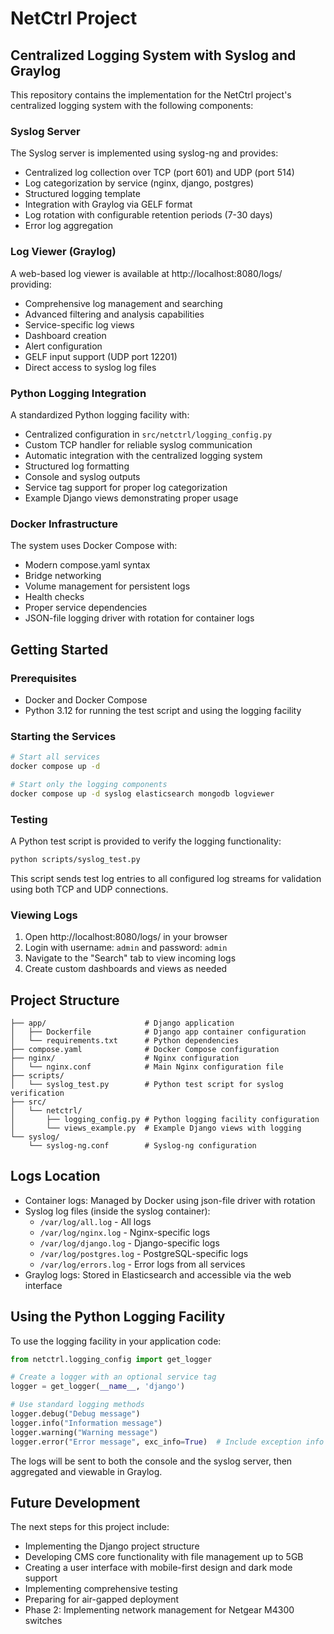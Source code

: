 # NetCtrl Project

## Centralized Logging System with Syslog and Graylog

This repository contains the implementation for the NetCtrl project's centralized logging system with the following components:

### Syslog Server

The Syslog server is implemented using syslog-ng and provides:
- Centralized log collection over TCP (port 601) and UDP (port 514)
- Log categorization by service (nginx, django, postgres)
- Structured logging template
- Integration with Graylog via GELF format
- Log rotation with configurable retention periods (7-30 days)
- Error log aggregation

### Log Viewer (Graylog)

A web-based log viewer is available at http://localhost:8080/logs/ providing:
- Comprehensive log management and searching
- Advanced filtering and analysis capabilities
- Service-specific log views
- Dashboard creation
- Alert configuration
- GELF input support (UDP port 12201)
- Direct access to syslog log files

### Python Logging Integration

A standardized Python logging facility with:
- Centralized configuration in `src/netctrl/logging_config.py`
- Custom TCP handler for reliable syslog communication
- Automatic integration with the centralized logging system
- Structured log formatting
- Console and syslog outputs
- Service tag support for proper log categorization
- Example Django views demonstrating proper usage

### Docker Infrastructure

The system uses Docker Compose with:
- Modern compose.yaml syntax
- Bridge networking
- Volume management for persistent logs
- Health checks
- Proper service dependencies
- JSON-file logging driver with rotation for container logs

## Getting Started

### Prerequisites

- Docker and Docker Compose
- Python 3.12 for running the test script and using the logging facility

### Starting the Services

```bash
# Start all services
docker compose up -d

# Start only the logging components
docker compose up -d syslog elasticsearch mongodb logviewer
```

### Testing

A Python test script is provided to verify the logging functionality:

```bash
python scripts/syslog_test.py
```

This script sends test log entries to all configured log streams for validation using both TCP and UDP connections.

### Viewing Logs

1. Open http://localhost:8080/logs/ in your browser
2. Login with username: `admin` and password: `admin`
3. Navigate to the "Search" tab to view incoming logs
4. Create custom dashboards and views as needed

## Project Structure

```
├── app/                      # Django application
│   ├── Dockerfile            # Django app container configuration
│   └── requirements.txt      # Python dependencies
├── compose.yaml              # Docker Compose configuration
├── nginx/                    # Nginx configuration
│   └── nginx.conf            # Main Nginx configuration file
├── scripts/
│   └── syslog_test.py        # Python test script for syslog verification
├── src/
│   └── netctrl/
│       ├── logging_config.py # Python logging facility configuration
│       └── views_example.py  # Example Django views with logging
└── syslog/
    └── syslog-ng.conf        # Syslog-ng configuration
```

## Logs Location

- Container logs: Managed by Docker using json-file driver with rotation
- Syslog log files (inside the syslog container):
  - `/var/log/all.log` - All logs
  - `/var/log/nginx.log` - Nginx-specific logs
  - `/var/log/django.log` - Django-specific logs
  - `/var/log/postgres.log` - PostgreSQL-specific logs
  - `/var/log/errors.log` - Error logs from all services
- Graylog logs: Stored in Elasticsearch and accessible via the web interface

## Using the Python Logging Facility

To use the logging facility in your application code:

```python
from netctrl.logging_config import get_logger

# Create a logger with an optional service tag
logger = get_logger(__name__, 'django')

# Use standard logging methods
logger.debug("Debug message")
logger.info("Information message")
logger.warning("Warning message")
logger.error("Error message", exc_info=True)  # Include exception info
```

The logs will be sent to both the console and the syslog server, then aggregated and viewable in Graylog.

## Future Development

The next steps for this project include:
- Implementing the Django project structure
- Developing CMS core functionality with file management up to 5GB
- Creating a user interface with mobile-first design and dark mode support
- Implementing comprehensive testing
- Preparing for air-gapped deployment
- Phase 2: Implementing network management for Netgear M4300 switches
